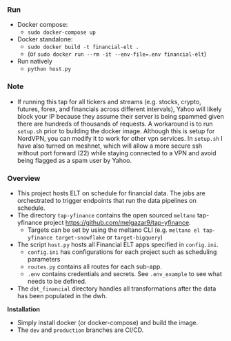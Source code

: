 ### Run
- Docker compose:
  - `sudo docker-compose up`
- Docker standalone:
  - `sudo docker build -t financial-elt .`
  - (or `sudo docker run --rm -it --env-file=.env financial-elt`)
- Run natively
  - `python host.py`

### Note
- If running this tap for all tickers and streams (e.g. stocks, crypto, futures, forex, and financials across different intervals), Yahoo will likely block your IP because they assume their server is being spammed given there are hundreds of thousands of requests. A workaround is to run `setup.sh` prior to building the docker image. Although this is setup for NordVPN, you can modify it to work for other vpn services. In `setup.sh` I have also turned on meshnet, which will allow a more secure ssh without port forward (22) while staying connected to a VPN and avoid being flagged as a spam user by Yahoo.

### Overview
- This project hosts ELT on schedule for financial data. The jobs are orchestrated to trigger endpoints that run the data pipelines on schedule.
- The directory `tap-yfinance` contains the open sourced `meltano` tap-yfinance project https://github.com/melgazar9/tap-yfinance.
  - Targets can be set by using the meltano CLI (e.g. `meltano el tap-yfinance target-snowflake` or `target-bigquery`)
- The script `host.py` hosts all Financial ELT apps specified in `config.ini`.
  - `config.ini` has configurations for each project such as scheduling parameters
  - `routes.py` contains all routes for each sub-app.
  - `.env` contains credentials and secrets. See `.env_example` to see what needs to be defined.
- The `dbt_financial` directory handles all transformations after the data has been populated in the dwh.

**Installation**
  - Simply install docker (or docker-compose) and build the image.
  - The `dev` and `production` branches are CI/CD.

